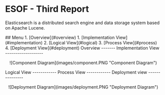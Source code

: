 ESOF - Third Report
====================
Elasticsearch is a distributed search engine and data storage system based on Apache Lucene.

<a name="index"/>
## Menu
1. [Overview](#overview)
1. [Implementation View](#implementation)
2. [Logical View](#logical)
3. [Process View](#process)
4. [Deployment View](#deployment)

<a name="overview" />
Overview
-------

<a name="implementation" />
Implementation View
-------------------
<p align="center">
  ![Component Diagram](images/component.PNG "Component Diagram")
</p>
<a name="logical"/>
Logical View
------------

<a name="requirements"/>
Process View
------------

<a name="deployment"/>
Deployment view
---------------
<p align="center">
  ![Deployment Diagram](images/deployment.PNG "Deployment Diagram")
</p>

